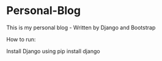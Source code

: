 # Personal-Blog
This is my personal blog - Written by Django and Bootstrap 

How to run:

Install Django using
pip install django
